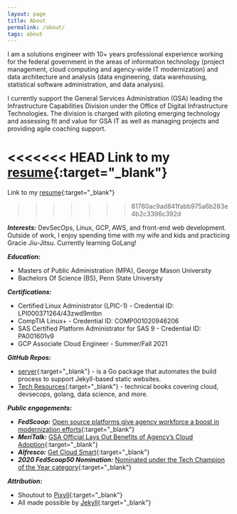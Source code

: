 ```yaml
---
layout: page
title: About
permalink: /about/
tags: about
---
```


I am a solutions engineer with 10+ years professional experience working for the federal government in the areas of information technology (project management, cloud computing and agency-wide IT modernization) and data architecture and analysis (data engineering, data warehousing, statistical software administration, and data analysis). 

I currently support the General Services Administration (GSA) leading the Infrastructure Capabilities Division under the Office of Digital Infrastructure Technologies. The division is charged with piloting emerging technology and assessing fit and value for GSA IT as well as managing projects and providing agile coaching support.  

<<<<<<< HEAD
Link to my [resume](https://drive.google.com/file/d/1XuHdW7XTG-FyJejgCI-o0zdwKobK_9_a/view?usp=sharing){:target="_blank"}
=======
Link to my [resume](https://drive.google.com/file/d/1PGKSqEKZweqFljHq7wZi3pdvsz-7evTb/view?usp=sharing){:target="_blank"}
>>>>>>> 81760ac9ad841fabb975a6b283e4b2c3396c392d

***Interests:*** DevSecOps, Linux, GCP, AWS, and front-end web development. Outside of work, I enjoy spending time with my wife and kids and practicing Gracie Jiu-Jitsu. Currently learning GoLang! 

***Education:***
* Masters of Public Administration (MPA), George Mason University
* Bachelors Of Science (BS), Penn State University

***Certifications:***
* Certified Linux Administrator (LPIC-1) - Credential ID: LPI000371264/43zwd9mtbn
* CompTIA Linux+ - Credential ID: COMP001020946206
* SAS Certified Platform Administrator for SAS 9 - Credential ID: PA001601v9
* GCP Associate Cloud Engineer - Summer/Fall 2021

***GitHub Repos:***
* [server](https://github.com/rkbright/server){:target="_blank"} - is a Go package that automates the build process to support Jekyll-based static websites.
* [Tech Resources](https://github.com/rkbright/tech/tree/master/docs/books){:target="_blank"} - technical books covering cloud, devsecops, golang, data science, and more.


***Public engagements:***

* ***FedScoop:*** [Open source platforms give agency workforce a boost in modernization efforts](https://www.fedscoop.com/radio/open-source-government-agency-workforce/){:target="_blank"}
* ***MeriTalk:*** [GSA Official Lays Out Benefits of Agency’s Cloud Adoption](https://www.meritalk.com/articles/gsa-official-lays-out-benefits-of-agencys-cloud-adoption/){:target="_blank"}
* ***Alfresco:*** [Get Cloud Smart](https://alfresco.wistia.com/medias/xk24uv0mpv){:target="_blank"}
* ***2020 FedScoop50 Nomination:*** [Nominated under the Tech Champion of the Year category](https://www.fedscoop.com/fedscoop50/vote/){:target="_blank"}

***Attribution:***

* Shoutout to [Pixyll](https://github.com/johno/pixyll){:target="_blank"} 
* All made possible by [Jekyll](https://jekyllrb.com/){:target="_blank"}

